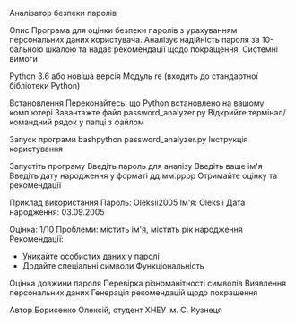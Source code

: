 Аналізатор безпеки паролів

Опис
Програма для оцінки безпеки паролів з урахуванням персональних даних користувача. Аналізує надійність пароля за 10-бальною шкалою та надає рекомендації щодо покращення.
Системні вимоги


Python 3.6 або новіша версія
Модуль re (входить до стандартної бібліотеки Python)


Встановлення
Переконайтесь, що Python встановлено на вашому комп'ютері
Завантажте файл password_analyzer.py
Відкрийте термінал/командний рядок у папці з файлом

Запуск програми
bashpython password_analyzer.py
Інструкція користування

Запустіть програму
Введіть пароль для аналізу
Введіть ваше ім'я
Введіть дату народження у форматі дд.мм.рррр
Отримайте оцінку та рекомендації

Приклад використання
Пароль: Oleksii2005
Ім'я: Oleksii
Дата народження: 03.09.2005

Оцінка: 1/10
Проблеми: містить ім'я, містить рік народження
Рекомендації:
- Уникайте особистих даних у паролі
- Додайте спеціальні символи
Функціональність

Оцінка довжини пароля
Перевірка різноманітності символів
Виявлення персональних даних
Генерація рекомендацій щодо покращення

Автор
Борисенко Олексій, студент ХНЕУ ім. С. Кузнеця
